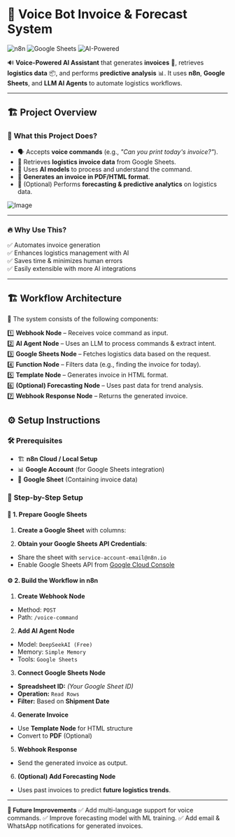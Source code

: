 # 🚀 Voice Bot Invoice & Forecast System

![n8n](https://img.shields.io/badge/Built%20with-n8n-blue?style=flat&logo=n8n) 
![Google Sheets](https://img.shields.io/badge/Uses-Google%20Sheets-brightgreen?style=flat&logo=google-sheets)
![AI-Powered](https://img.shields.io/badge/Powered%20by-DeepSeekAI-orange?style=flat&logo=ai)

🔊 **Voice-Powered AI Assistant** that generates **invoices** 📜, retrieves **logistics data** 📦, and performs **predictive analysis** 📊. It uses **n8n**, **Google Sheets**, and **LLM AI Agents** to automate logistics workflows.

---

## 🏗 Project Overview

### 🎯 **What this Project Does?**
- 🗣️ Accepts **voice commands** (e.g., _"Can you print today's invoice?"_).
- 📑 Retrieves **logistics invoice data** from Google Sheets.
- 🧠 Uses **AI models** to process and understand the command.
- 📄 **Generates an invoice in PDF/HTML format**.
- 🔮 (Optional) Performs **forecasting & predictive analytics** on logistics data.

![Image](https://github.com/user-attachments/assets/8ea83a50-2a86-4aef-96d0-41a9860bc660)

---

### 🔥 **Why Use This?**
✅ Automates invoice generation  
✅ Enhances logistics management with AI  
✅ Saves time & minimizes human errors  
✅ Easily extensible with more AI integrations  

---

## 🏗 **Workflow Architecture**

📌 The system consists of the following components:

1️⃣ **Webhook Node** – Receives voice command as input.  
2️⃣ **AI Agent Node** – Uses an LLM to process commands & extract intent.  
3️⃣ **Google Sheets Node** – Fetches logistics data based on the request.  
4️⃣ **Function Node** – Filters data (e.g., finding the invoice for today).  
5️⃣ **Template Node** – Generates invoice in HTML format.  
6️⃣ **(Optional) Forecasting Node** – Uses past data for trend analysis.  
7️⃣ **Webhook Response Node** – Returns the generated invoice.

## ⚙️ **Setup Instructions**

### 🛠 **Prerequisites**
- 🏗 **n8n Cloud / Local Setup**  
- 📊 **Google Account** (for Google Sheets integration)  
- 📄 **Google Sheet** (Containing invoice data)  

### 🚀 **Step-by-Step Setup**
#### 📌 **1. Prepare Google Sheets**
1. **Create a Google Sheet** with columns:

2. **Obtain your Google Sheets API Credentials**:
- Share the sheet with `service-account-email@n8n.io`
- Enable Google Sheets API from [Google Cloud Console](https://console.cloud.google.com/)

#### ⚙️ **2. Build the Workflow in n8n**
1. **Create Webhook Node**
- Method: `POST`
- Path: `/voice-command`

2. **Add AI Agent Node**
- Model: `DeepSeekAI (Free)`
- Memory: `Simple Memory`
- Tools: `Google Sheets`

3. **Connect Google Sheets Node**
- **Spreadsheet ID:** _(Your Google Sheet ID)_
- **Operation:** `Read Rows`
- **Filter:** Based on **Shipment Date**

4. **Generate Invoice**
- Use **Template Node** for HTML structure
- Convert to **PDF** (Optional)

5. **Webhook Response**
- Send the generated invoice as output.

6. **(Optional) Add Forecasting Node**
- Uses past invoices to predict **future logistics trends**.

---

**🎯 Future Improvements**
✅ Add multi-language support for voice commands.
✅ Improve forecasting model with ML training.
✅ Add email & WhatsApp notifications for generated invoices.
